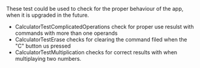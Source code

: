 These test could be used to check for the proper behaviour of the app, when it is upgraded in the future.
- CalculatorTestComplicatedOperations check for  proper use resulst with commands with more than one operands
- CalculatorTestErase checks for clearing the command filed when the "C" button us pressed
- CalculatorTestMultiplication checks for correct results with when multiplaying two numbers.
